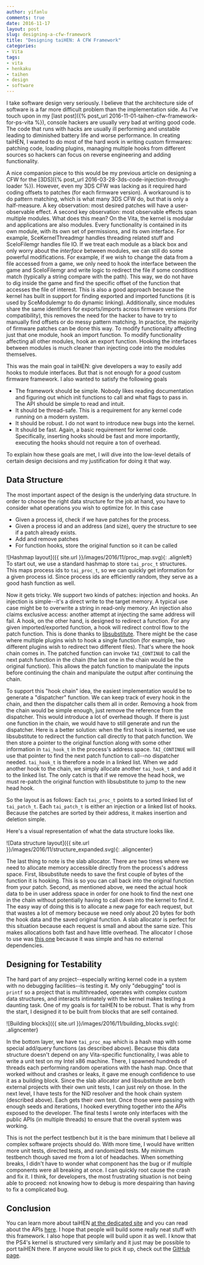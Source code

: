 ```yaml
---
author: yifanlu
comments: true
date: 2016-11-17
layout: post
slug: designing-a-cfw-framework
title: "Designing taiHEN: A CFW Framework"
categories:
- Vita
tags:
- vita
- henkaku
- taihen
- design
- software
---
```


I take software design very seriously. I believe that the architecture side of software is a far more difficult problem than the implementation side. As I've touch upon in my [last post]({% post_url 2016-11-01-taihen-cfw-framework-for-ps-vita %}), console hackers are usually very bad at writing good code. The code that runs with hacks are usually ill performing and unstable leading to diminished battery life and worse performance. In creating taiHEN, I wanted to do most of the hard work in writing custom firmwares: patching code, loading plugins, managing multiple hooks from different sources so hackers can focus on reverse engineering and adding functionality. 

A nice companion piece to this would be my previous article on designing a CFW for the [3DS]({% post_url 2016-03-28-3ds-code-injection-through-loader %}). However, even my 3DS CFW was lacking as it required hard coding offsets to patches (for each firmware version). A workaround is to do pattern matching, which is what many 3DS CFW do, but that is only a half-measure. A key observation: most desired patches will have a user-observable effect. A second key observation: most observable effects span multiple modules. What does this mean? On the Vita, the kernel is modular and applications are also modules. Every functionality is contained in its own module, with its own set of permissions, and its own interface. For example, SceKernelThreadmgr handles threading related stuff and SceIoFilemgr handles file IO. If we treat each module as a black box and only worry about the _interface_ between modules, we can still do some powerful modifications. For example, if we wish to change the data from a file accessed from a game, we only need to hook the interface between the game and SceIoFilemgr and write logic to redirect the file if some conditions match (typically a string compare with the path). This way, we do not have to dig inside the game and find the specific offset of the function that accesses the file of interest. This is also a good approach because the kernel has built in support for finding exported and imported functions (it is used by SceModulemgr to do dynamic linking). Additionally, since modules share the same identifiers for exports/imports across firmware versions (for compatibility), this removes the need for the hacker to have to try to manually find offsets or do messy pattern matching. In practice, the majority of firmware patches can be done this way. To modify functionality affecting just that one module, hook an import function. To modify functionality affecting all other modules, hook an export function. Hooking the interfaces between modules is much cleaner than injecting code into the modules themselves.

This was the main goal in taiHEN: give developers a way to easily add hooks to module interfaces. But that is not enough for a _good_ custom firmware framework. I also wanted to satisfy the following goals

* The framework should be simple. Nobody likes reading documentation and figuring out which init functions to call and what flags to pass in. The API should be simple to read and intuit.
* It should be thread-safe. This is a requirement for any kernel code running on a modern system.
* It should be robust. I do not want to introduce new bugs into the kernel.
* It should be fast. Again, a basic requirement for kernel code. Specifically, inserting hooks should be fast and more importantly, executing the hooks should not require a ton of overhead.

To explain how these goals are met, I will dive into the low-level details of certain design decisions and my justification for doing it that way.

## Data Structure

The most important aspect of the design is the underlying data structure. In order to choose the right data structure for the job at hand, you have to consider what operations you wish to optimize for. In this case

* Given a process id, check if we have patches for the process.
* Given a process id and an address (and size), query the structure to see if a patch already exists.
* Add and remove patches
* For function hooks, store the original function so it can be called

![Hashmap layout]({{ site.url }}/images/2016/11/proc_map.svg){: .alignleft} To start out, we use a standard hashmap to store `tai_proc_t` structures. This maps process ids to `tai_proc_t`, so we can quickly get information for a given process id. Since process ids are efficiently random, they serve as a good hash function as well.

Now it gets tricky. We support two kinds of patches: injection and hooks. An injection is simple--it's a direct write to the target memory. A typical use case might be to overwrite a string in read-only memory. An injection also claims exclusive access: another attempt at injecting the same address will fail. A hook, on the other hand, is designed to redirect a function. For any given imported/exported function, a hook will redirect control flow to the patch function. This is done thanks to [libsubstitute](https://github.com/comex/substitute). There might be the case where multiple plugins wish to hook a single function (for example, two different plugins wish to redirect two different files). That's where the hook chain comes in. The patched function can invoke `TAI_CONTINUE` to call the next patch function in the chain (the last one in the chain would be the original function). This allows the patch function to manipulate the inputs before continuing the chain and manipulate the output after continuing the chain.

To support this "hook chain" idea, the easiest implementation would be to generate a "dispatcher" function. We can keep track of every hook in the chain, and then the dispatcher calls them all in order. Removing a hook from the chain would be simple enough, just remove the reference from the dispatcher. This would introduce a lot of overhead though. If there is just one function in the chain, we would have to still generate and run the dispatcher. Here is a better solution: when the first hook is inserted, we use libsubstitute to redirect the function call directly to that patch function. We then store a pointer to the original function along with some other information in `tai_hook_t` in the process's address space. `TAI_CONTINUE` will use that pointer to find the next patch function to call--no dispatcher needed. `tai_hook_t` is therefore a node in a linked list. When we add another hook to the chain, we simply allocate another `tai_hook_t` and add it to the linked list. The only catch is that if we remove the head hook, we must re-patch the original function with libsubstitute to jump to the new head hook.

So the layout is as follows: Each `tai_proc_t` points to a sorted linked list of `tai_patch_t`. Each `tai_patch_t` is either an injection or a linked list of hooks. Because the patches are sorted by their address, it makes insertion and deletion simple.

Here's a visual representation of what the data structure looks like.

![Data structure layout]({{ site.url }}/images/2016/11/structure_expanded.svg){: .aligncenter}

The last thing to note is the slab allocator. There are two times where we need to allocate memory accessible directly from the process's address space. First, libsubstitute needs to save the first couple of bytes of the function it is hooking. This is so you can call back into the original function from your patch. Second, as mentioned above, we need the actual hook data to be in user address space in order for one hook to find the next one in the chain without potentially having to call down into the kernel to find it. The easy way of doing this is to allocate a new page for each request, but that wastes a lot of memory because we need only about 20 bytes for both the hook data and the saved original function. A slab allocator is perfect for this situation because each request is small and about the same size. This makes allocations both fast and have little overhead. The allocator I chose to use was [this one](https://github.com/bbu/userland-slab-allocator) because it was simple and has no external dependencies.

## Designing for Testability

The hard part of any project--especially writing kernel code in a system with no debugging facilities--is testing it. My only "debugging" tool is `printf` so a project that is multithreaded, operates with complex custom data structures, and interacts intimately with the kernel makes testing a daunting task. One of my goals is for taiHEN to be robust. That is why from the start, I designed it to be built from blocks that are self contained.

![Building blocks]({{ site.url }}/images/2016/11/building_blocks.svg){: .aligncenter}

In the bottom layer, we have `tai_proc_map` which is a hash map with some special add/query functions (as described above). Because this data structure doesn't depend on any Vita-specific functionality, I was able to write a unit test on my Intel x86 machine. There, I spawned hundreds of threads each performing random operations with the hash map. Once that worked without and crashes or leaks, it gave me enough confidence to use it as a building block. Since the slab allocator and libsubstitute are both external projects with their own unit tests, I can just rely on those. In the next level, I have tests for the NID resolver and the hook chain system (described above). Each gets their own test. Once those were passing with enough seeds and iterations, I hooked everything together into the APIs exposed to the developer. The final tests I wrote only interfaces with the public APIs (in multiple threads) to ensure that the overall system was working.

This is not the perfect testbench but it is the bare minimum that I believe all complex software projects should do. With more time, I would have written more unit tests, directed tests, and randomized tests. My minimum testbench though saved me from a lot of headaches. When something breaks, I didn't have to wonder what component has the bug or if multiple components were all breaking at once. I can quickly root cause the crash and fix it. I think, for developers, the most frustrating situation is not being able to proceed: not knowing how to debug is more despairing than having to fix a complicated bug.

## Conclusion

You can learn more about taiHEN [at the dedicated site](https://tai.henkaku.xyz/) and you can read about the APIs [here](https://tai.henkaku.xyz/docs/group__taihen.html). I hope that people will build some really neat stuff with this framework. I also hope that people will build upon it as well. I know that the PS4's kernel is structured very similarly and it just may be possible to port taiHEN there. If anyone would like to pick it up, check out the [GitHub page](https://github.com/yifanlu/taiHEN).
